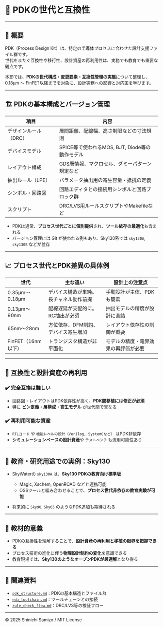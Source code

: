 # 🔄 PDKの世代と互換性

---

## 📘 概要

PDK（Process Design Kit）は、特定の半導体プロセスに合わせた設計支援ファイル群です。  
世代をまたぐ互換性や移行性、設計資産の再利用性は、実務でも教育でも重要な観点です。

本節では、**PDKの世代構成・変更要素・互換性管理の実態**について整理し、  
0.18µm ～ FinFET以降までを対象に、設計実務への影響と対応策を学びます。

---

## 🏗️ PDKの基本構成とバージョン管理

| 項目 | 内容 |
|------|------|
| デザインルール（DRC） | 層間距離、配線幅、高さ制限などの寸法規則 |
| デバイスモデル | SPICE等で使われるMOS, BJT, Diode等の動作モデル |
| レイアウト構成 | GDS層情報、マクロセル、ダミーパターン規定など |
| 抽出ルール（LPE） | パラメータ抽出用の寄生容量・抵抗の定義 |
| シンボル・回路図 | 回路エディタとの接続用シンボルと回路ブロック群 |
| スクリプト | DRC/LVS用ルールスクリプトやMakefileなど |

- PDKは通常、**プロセス世代ごとに個別提供**され、**ツール依存の最適化**も含まれる
- バージョン管理には Git が使われる例もあり、Sky130系では `sky130A`, `sky130B` などが並存

---

## 📈 プロセス世代とPDK差異の具体例

| 世代 | 主な違い | 設計上の注意点 |
|------|----------|----------------|
| 0.35µm〜0.18µm | デバイス構造が単純。長チャネル動作前提 | 手動設計が主体、PDKも簡素 |
| 0.13µm〜90nm | 配線遅延が支配的に。RC抽出が必須 | 抽出モデルの精度が設計に直結 |
| 65nm〜28nm | 方位依存、DFM制約、デバイス寄生増加 | レイアウト依存性の制御が重要 |
| FinFET（16nm以下） | トランジスタ構造が非平面化 | モデルの精度・電界効果の再評価が必要 |

---

## 🔄 互換性と設計資産の再利用

### ✔️ 完全互換は難しい

- 回路図・レイアウトはPDK依存性が高く、**PDK間移植には修正が必須**
- 特に **ピン定義・層構成・寄生モデル** が世代間で異なる

### ✔️ 再利用可能な資産

- `RTLコード` や `機能レベルの設計（Verilog, SystemCなど）` はPDK非依存
- **シミュレーションベースの設計資産**や `テストベンチ` も流用可能性あり

---

## 🧪 教育・研究用途での実例：Sky130

- SkyWaterの `sky130A` は、**Sky130 PDKの教育向け標準版**  
  - Magic, Xschem, OpenROAD などと連携可能  
  - OSSツールと組み合わせることで、**プロセス世代非依存の教育実験が可能**

- 将来的に `Sky90`, `Sky65` のようなPDK追加も期待される

---

## 🎯 教材的意義

- PDKの互換性を理解することで、**設計資産の再利用と移植の限界を把握できる**
- プロセス技術の進化に伴う**物理設計制約の変化**を意識できる
- 教育現場では、**Sky130のようなオープンPDKが最適解**となり得る

---

## 🔗 関連資料

- [`pdk_structure.md`](./pdk_structure.md)：PDKの基本構造とファイル群
- [`eda_toolchain.md`](./eda_toolchain.md)：ツールチェーンとの接続
- [`rule_check_flow.md`](./rule_check_flow.md)：DRC/LVS等の検証フロー

---

© 2025 Shinichi Samizo / MIT License
